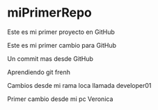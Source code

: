 # miPrimerRepo
Este es mi primer proyecto en GitHub

Este es mi primer cambio para GitHub

Un commit mas desde GitHub

Aprendiendo git frenh

Cambios desde mi rama loca llamada developer01

Primer cambio desde mi pc Veronica